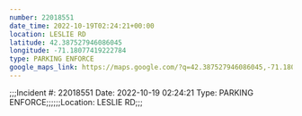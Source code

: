 ```yaml
---
number: 22018551
date_time: 2022-10-19T02:24:21+00:00
location: LESLIE RD
latitude: 42.387527946086045
longitude: -71.18077419222784
type: PARKING ENFORCE
google_maps_link: https://maps.google.com/?q=42.387527946086045,-71.18077419222784
---
```


;;;Incident #: 22018551  Date: 2022-10-19 02:24:21   Type: PARKING ENFORCE;;;;;;Location: LESLIE RD;;;
